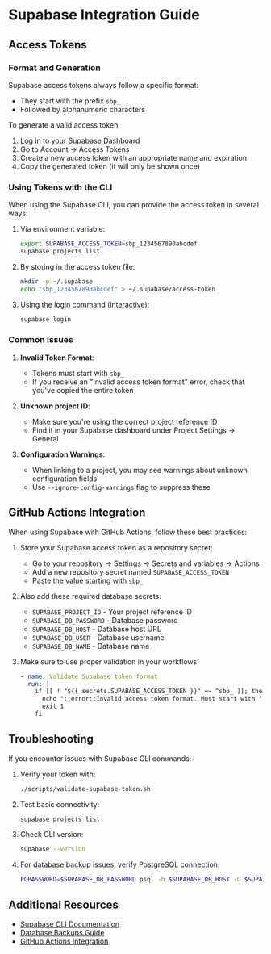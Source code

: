 # Supabase Integration Guide

## Access Tokens

### Format and Generation

Supabase access tokens always follow a specific format:
- They start with the prefix `sbp_`
- Followed by alphanumeric characters

To generate a valid access token:

1. Log in to your [Supabase Dashboard](https://supabase.com/dashboard)
2. Go to Account → Access Tokens
3. Create a new access token with an appropriate name and expiration
4. Copy the generated token (it will only be shown once)

### Using Tokens with the CLI

When using the Supabase CLI, you can provide the access token in several ways:

1. Via environment variable:
   ```bash
   export SUPABASE_ACCESS_TOKEN=sbp_1234567890abcdef
   supabase projects list
   ```

2. By storing in the access token file:
   ```bash
   mkdir -p ~/.supabase
   echo "sbp_1234567890abcdef" > ~/.supabase/access-token
   ```

3. Using the login command (interactive):
   ```bash
   supabase login
   ```

### Common Issues

1. **Invalid Token Format**:
   - Tokens must start with `sbp_`
   - If you receive an "Invalid access token format" error, check that you've copied the entire token

2. **Unknown project ID**:
   - Make sure you're using the correct project reference ID
   - Find it in your Supabase dashboard under Project Settings → General

3. **Configuration Warnings**:
   - When linking to a project, you may see warnings about unknown configuration fields
   - Use `--ignore-config-warnings` flag to suppress these

## GitHub Actions Integration

When using Supabase with GitHub Actions, follow these best practices:

1. Store your Supabase access token as a repository secret:
   - Go to your repository → Settings → Secrets and variables → Actions
   - Add a new repository secret named `SUPABASE_ACCESS_TOKEN`
   - Paste the value starting with `sbp_`

2. Also add these required database secrets:
   - `SUPABASE_PROJECT_ID` - Your project reference ID
   - `SUPABASE_DB_PASSWORD` - Database password
   - `SUPABASE_DB_HOST` - Database host URL
   - `SUPABASE_DB_USER` - Database username
   - `SUPABASE_DB_NAME` - Database name

3. Make sure to use proper validation in your workflows:
   ```yaml
   - name: Validate Supabase token format
     run: |
       if [[ ! "${{ secrets.SUPABASE_ACCESS_TOKEN }}" =~ ^sbp_ ]]; then
         echo "::error::Invalid access token format. Must start with 'sbp_'."
         exit 1
       fi
   ```

## Troubleshooting

If you encounter issues with Supabase CLI commands:

1. Verify your token with:
   ```bash
   ./scripts/validate-supabase-token.sh
   ```

2. Test basic connectivity:
   ```bash
   supabase projects list
   ```

3. Check CLI version:
   ```bash
   supabase --version
   ```

4. For database backup issues, verify PostgreSQL connection:
   ```bash
   PGPASSWORD=$SUPABASE_DB_PASSWORD psql -h $SUPABASE_DB_HOST -U $SUPABASE_DB_USER -d $SUPABASE_DB_NAME -c "SELECT version();"
   ```

## Additional Resources

- [Supabase CLI Documentation](https://supabase.com/docs/reference/cli/usage)
- [Database Backups Guide](https://supabase.com/docs/guides/platform/backups)
- [GitHub Actions Integration](https://supabase.com/docs/guides/integrations/github-actions)